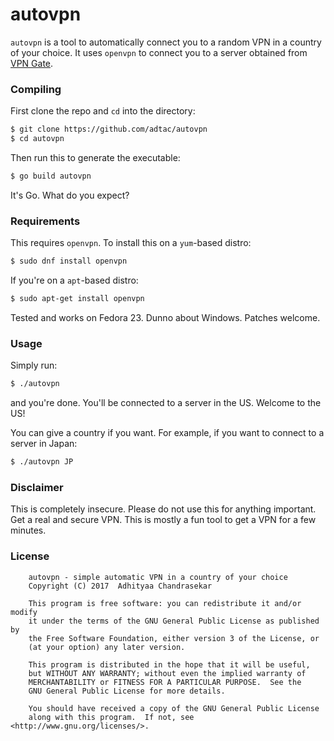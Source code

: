 # autovpn

`autovpn` is a tool to automatically connect you to a random VPN in a country
of your choice. It uses `openvpn` to connect you to a server obtained
from [VPN Gate](http://www.vpngate.net/en/).

### Compiling

First clone the repo and `cd` into the directory:

```bash
$ git clone https://github.com/adtac/autovpn
$ cd autovpn
```

Then run this to generate the executable:

```bash
$ go build autovpn
```

It's Go. What do you expect?

### Requirements

This requires `openvpn`. To install this on a `yum`-based distro:

```bash
$ sudo dnf install openvpn
```

If you're on a `apt`-based distro:

```bash
$ sudo apt-get install openvpn
```

Tested and works on Fedora 23. Dunno about Windows. Patches welcome.

### Usage

Simply run:

```bash
$ ./autovpn
```

and you're done. You'll be connected to a server in the US. Welcome to the US!

You can give a country if you want. For example, if you want to connect to a server
in Japan:

```bash
$ ./autovpn JP
```

### Disclaimer

This is completely insecure. Please do not use this for anything important. Get a
real and secure VPN. This is mostly a fun tool to get a VPN for a few minutes.

### License

```
    autovpn - simple automatic VPN in a country of your choice
    Copyright (C) 2017  Adhityaa Chandrasekar

    This program is free software: you can redistribute it and/or modify
    it under the terms of the GNU General Public License as published by
    the Free Software Foundation, either version 3 of the License, or
    (at your option) any later version.

    This program is distributed in the hope that it will be useful,
    but WITHOUT ANY WARRANTY; without even the implied warranty of
    MERCHANTABILITY or FITNESS FOR A PARTICULAR PURPOSE.  See the
    GNU General Public License for more details.

    You should have received a copy of the GNU General Public License
    along with this program.  If not, see <http://www.gnu.org/licenses/>.
```
